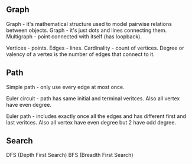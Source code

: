 Graph
-

Graph - it's mathematical structure used to model pairwise relations between objects.
Graph - it's just dots and lines connecting them.
Multigraph - point connected with itself (has loopback).

Vertices - points.
Edges - lines.
Cardinality - count of vertices.
Degree or valency of a vertex is the number of edges that connect to it.

## Path

Simple path - only use every edge at most once.

Euler circuit - path has same initial and terminal veritces.
Also all vertex have even degree.

Euler path - includes exactly once all the edges and has different first and last veritces.
Also all vertex have even degree but 2 have odd degree.

## Search

DFS (Depth First Search)
BFS (Breadth First Search)
